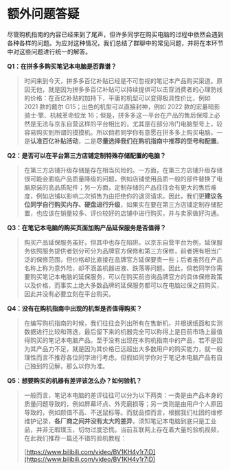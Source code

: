 # 额外问题答疑

尽管购机指南的内容已经来到了尾声，但许多同学在购买电脑的过程中依然会遇到各种各样的问题。为应对这种情况，我们总结了群聊中的常见问题，并将在本环节中对这些问题进行统一的解答。

**Q1：在拼多多购买笔记本电脑是否靠谱？**

> 时间来到今天，拼多多百亿补贴已经是不可忽视的笔记本产品购买渠道。原因无他，就是因为拼多多百亿补贴可以持续提供可以击穿消费者的心理防线的价格：在百亿补贴的加持下，平庸的机型可以变得极具性价比，例如 2021 款的戴尔 G15；出色的机型可以直接封神，例如 2022 款的宏碁暗影骑士·擎、机械革命蛟龙 16；但是，拼多多这一平台在产品的售后保障上必然是无法与京东自营这样的平台相比的，尤其是在部分冷门电脑型号上，较容易购买到所谓的摸摸机。所以倘若同学你有意愿在拼多多上购买电脑，一是**认准百亿补贴活动**，二是**尽量选择我们在购机指南中推荐的型号和配置**。

**Q2：是否可以在平台第三方店铺定制特殊存储配置的电脑？**

> 在第三方店铺升级存储是存在相当风险的。一方面，在第三方店铺升级存储很可能会面临产品质量降级的问题，例如店铺使用品质一般的部件替换了电脑原装的高品质配件；另一方面，定制存储的产品往往会有更大的售后难度，例如店铺以影响二次销售为由拒绝你的退货请求。因此，我们更**建议各位同学自行购买内存、硬盘进行升级**，如果实在要在第三方店铺定制存储配置，也应该在销量较多、评价较好的店铺中进行购买，并与卖家做好沟通。

**Q3：在笔记本电脑的购买页面加购产品延保服务是否值得？**

> 购买产品延保服务虽好，但其中也存在陷阱。以京东自营平台为例，延保服务依照服务提供者划分可分为品牌官方保修和第三方保修，前者拥有相当广泛的保修范围，但价格却比直接在品牌官方延保要贵一些；后者虽然在产品名称上称为意外险，却不涵盖机器进液、跌落等问题。因此，倘若同学你需要购买笔记本电脑的延保服务，可以在购买前咨询品牌官方的具体保修政策以及价格，而事实上绝大多数品牌的延保服务都可以在电脑过保之前购买，因此并没有必要立刻在平台购买。

**Q4：没有在购机指南中出现的机型是否值得购买？**

> 在编写购机指南的时候，我们往往会列出所有在售新机，并根据纸面和实测数据进行比较和筛选，最后留下来的机器完全可以称得上是目前市场上最值得购买的笔记本电脑产品。至于没有出现在本购机指南中的产品，若不是因为其产品力不足，就是因为其价格已远超出大多数用户的购买能力，就一般理性而言不推荐各位同学进行考虑。但假如同学你对于笔记本电脑产品有自己独到的见解，那么以你为准。

**Q5：想要购买的机器有差评该怎么办？如何验机？**

> 一般而言，笔记本电脑的差评往往可以分为以下两类：一类是由产品本身的质量问题导致的，例如屏幕坏点、外壳磨损等；另一类则是由用户个人原因导致的，例如颜值不高、不送鼠标等。而就品控而言，根据我们社团的维修维护记录，**各厂商之间并没有太大的差异**，须知笔记本电脑到底只是工业品，并非无暇璞玉，切勿过度恐慌。当前互联网上存在着大量的验机视频，在此我们推荐一篇还不错的验机教程：
>
> [https://www.bilibili.com/video/BV1KH4y1r7iD](https://www.bilibili.com/video/BV1KH4y1r7iD)
